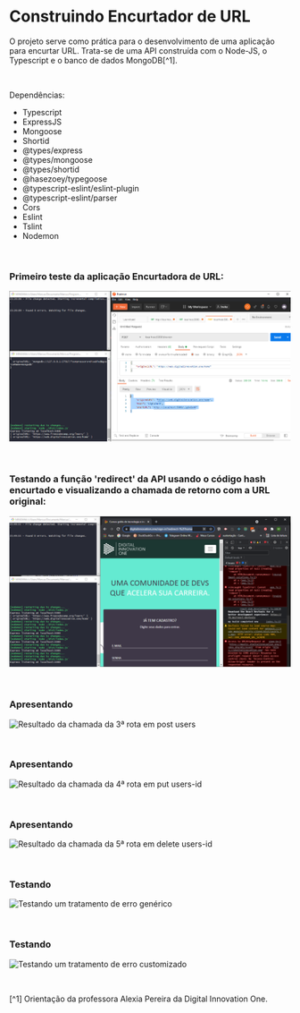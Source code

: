 # Construindo Encurtador de URL


O projeto serve como prática para o desenvolvimento de uma aplicação para encurtar URL. Trata-se de uma API construída com o Node-JS, o Typescript e o banco de dados MongoDB[^1].




<br />


Dependências:

- Typescript
- ExpressJS
- Mongoose
- Shortid
- @types/express
- @types/mongoose
- @types/shortid
- @hasezoey/typegoose
- @typescript-eslint/eslint-plugin
- @typescript-eslint/parser
- Cors
- Eslint
- Tslint
- Nodemon





<br />

### Primeiro teste da aplicação Encurtadora de URL:      
![Primeiro testa da aplicação Encurtadora de URL](/public/images/teste-da-app-encurtadora-de-url.png)



<br />

### Testando a função 'redirect' da API usando o código hash encurtado e visualizando a chamada de retorno com a URL original:      
![Testando a função 'redirect' da API usando o código hash encurtado e visualizando a chamada de retorno com a URL original](/public/images/teste-da-função-de-redirecionamento-da-url-buscada.png)



<br />

### Apresentando   
![Resultado da chamada da 3ª rota em post users](/public/images/)




<br />

### Apresentando   
![Resultado da chamada da 4ª rota em put users-id](/public/images/)



<br />

### Apresentando    
![Resultado da chamada da 5ª rota em delete users-id](/public/images/)



<br />

### Testando   
![Testando um tratamento de erro genérico](/public/images/)



<br />

### Testando   
![Testando um tratamento de erro customizado](/public/images/)




<br />

[^1] Orientação da professora Alexia Pereira da Digital Innovation One.









